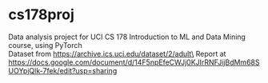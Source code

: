 # cs178proj

Data analysis project for UCI CS 178 Introduction to ML and Data Mining course, using PyTorch\
Dataset from https://archive.ics.uci.edu/dataset/2/adult\
Report at https://docs.google.com/document/d/14F5npEfeCWJj0KJIrRNFJijBdMm68SUOYpjQlk-7fek/edit?usp=sharing

